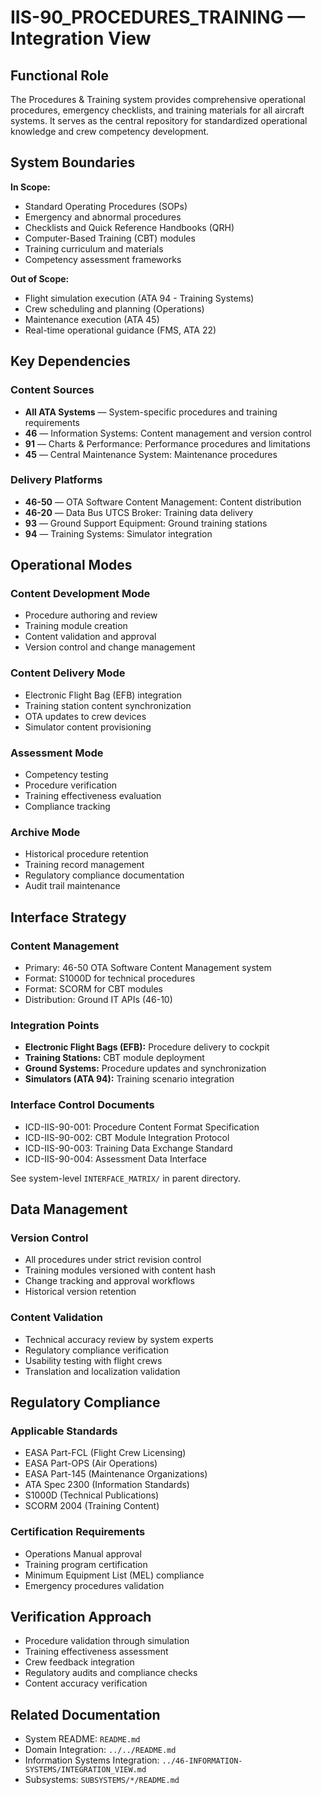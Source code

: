 # IIS-90_PROCEDURES_TRAINING — Integration View

## Functional Role

The Procedures & Training system provides comprehensive operational procedures, emergency checklists, and training materials for all aircraft systems. It serves as the central repository for standardized operational knowledge and crew competency development.

## System Boundaries

**In Scope:**
- Standard Operating Procedures (SOPs)
- Emergency and abnormal procedures
- Checklists and Quick Reference Handbooks (QRH)
- Computer-Based Training (CBT) modules
- Training curriculum and materials
- Competency assessment frameworks

**Out of Scope:**
- Flight simulation execution (ATA 94 - Training Systems)
- Crew scheduling and planning (Operations)
- Maintenance execution (ATA 45)
- Real-time operational guidance (FMS, ATA 22)

## Key Dependencies

### Content Sources
- **All ATA Systems** — System-specific procedures and training requirements
- **46** — Information Systems: Content management and version control
- **91** — Charts & Performance: Performance procedures and limitations
- **45** — Central Maintenance System: Maintenance procedures

### Delivery Platforms
- **46-50** — OTA Software Content Management: Content distribution
- **46-20** — Data Bus UTCS Broker: Training data delivery
- **93** — Ground Support Equipment: Ground training stations
- **94** — Training Systems: Simulator integration

## Operational Modes

### Content Development Mode
- Procedure authoring and review
- Training module creation
- Content validation and approval
- Version control and change management

### Content Delivery Mode
- Electronic Flight Bag (EFB) integration
- Training station content synchronization
- OTA updates to crew devices
- Simulator content provisioning

### Assessment Mode
- Competency testing
- Procedure verification
- Training effectiveness evaluation
- Compliance tracking

### Archive Mode
- Historical procedure retention
- Training record management
- Regulatory compliance documentation
- Audit trail maintenance

## Interface Strategy

### Content Management
- Primary: 46-50 OTA Software Content Management system
- Format: S1000D for technical procedures
- Format: SCORM for CBT modules
- Distribution: Ground IT APIs (46-10)

### Integration Points
- **Electronic Flight Bags (EFB):** Procedure delivery to cockpit
- **Training Stations:** CBT module deployment
- **Ground Systems:** Procedure updates and synchronization
- **Simulators (ATA 94):** Training scenario integration

### Interface Control Documents
- ICD-IIS-90-001: Procedure Content Format Specification
- ICD-IIS-90-002: CBT Module Integration Protocol
- ICD-IIS-90-003: Training Data Exchange Standard
- ICD-IIS-90-004: Assessment Data Interface

See system-level `INTERFACE_MATRIX/` in parent directory.

## Data Management

### Version Control
- All procedures under strict revision control
- Training modules versioned with content hash
- Change tracking and approval workflows
- Historical version retention

### Content Validation
- Technical accuracy review by system experts
- Regulatory compliance verification
- Usability testing with flight crews
- Translation and localization validation

## Regulatory Compliance

### Applicable Standards
- EASA Part-FCL (Flight Crew Licensing)
- EASA Part-OPS (Air Operations)
- EASA Part-145 (Maintenance Organizations)
- ATA Spec 2300 (Information Standards)
- S1000D (Technical Publications)
- SCORM 2004 (Training Content)

### Certification Requirements
- Operations Manual approval
- Training program certification
- Minimum Equipment List (MEL) compliance
- Emergency procedures validation

## Verification Approach

- Procedure validation through simulation
- Training effectiveness assessment
- Crew feedback integration
- Regulatory audits and compliance checks
- Content accuracy verification

## Related Documentation

- System README: `README.md`
- Domain Integration: `../../README.md`
- Information Systems Integration: `../46-INFORMATION-SYSTEMS/INTEGRATION_VIEW.md`
- Subsystems: `SUBSYSTEMS/*/README.md`
